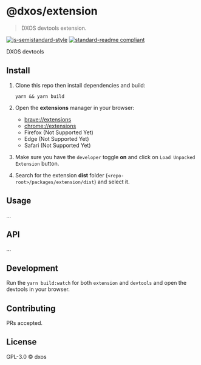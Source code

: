 # @dxos/extension
> DXOS devtools extension.

[![js-semistandard-style](https://img.shields.io/badge/code%20style-semistandard-brightgreen.svg?style=flat-square)](https://github.com/standard/semistandard)
[![standard-readme compliant](https://img.shields.io/badge/readme%20style-standard-brightgreen.svg?style=flat-square)](https://github.com/RichardLitt/standard-readme)

DXOS devtools

## Install

1. Clone this repo then install dependencies and build:

    ```
    yarn && yarn build
    ```

1. Open the __extensions__ manager in your browser: 

    - [brave://extensions](brave://extensions)
    - [chrome://extensions](chrome://extensions)
    - Firefox (Not Supported Yet)
    - Edge (Not Supported Yet)
    - Safari (Not Supported Yet)


1. Make sure you have the `developer` toggle __on__ and click on `Load Unpacked Extension` button.
1. Search for the extension __dist__ folder (`<repo-root>/packages/extension/dist`) and select it.


## Usage

...

## API

...

## Development

Run the `yarn build:watch` for both `extension` and `devtools` and open the devtools in your browser.

## Contributing

PRs accepted.

## License

GPL-3.0 © dxos